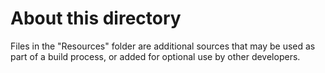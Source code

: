 # About this directory

Files in the "Resources" folder are additional sources that may be used as part of a build process, or added for optional use by other developers.
